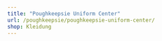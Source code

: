 ```yaml
---
title: "Poughkeepsie Uniform Center"
url: /poughkeepsie/poughkeepsie-uniform-center/
shop: Kleidung
---
```

